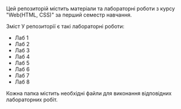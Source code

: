 Цей репозиторій містить матеріали та лабораторні роботи з курсу "Web(HTML, CSS)" за перший семестр навчання.

  Зміст
У репозиторії є такі лабораторні роботи:

- Лаб 1
- Лаб 2
- Лаб 3
- Лаб 4
- Лаб 5
- Лаб 6
- Лаб 7
- Лаб 8

Кожна папка містить необхідні файли для виконання відповідних лабораторних робіт.
